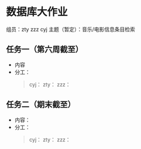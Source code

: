 # 数据库大作业
组员：zty zzz cyj
主题（暂定）：音乐/电影信息条目检索
## 任务一（第六周截至）
- 内容
- 分工：
  > cyj：
  > zty：
  > zzz：
## 任务二（期末截至）
- 内容：
- 分工：
  > cyj：
  > zty：
  > zzz：
